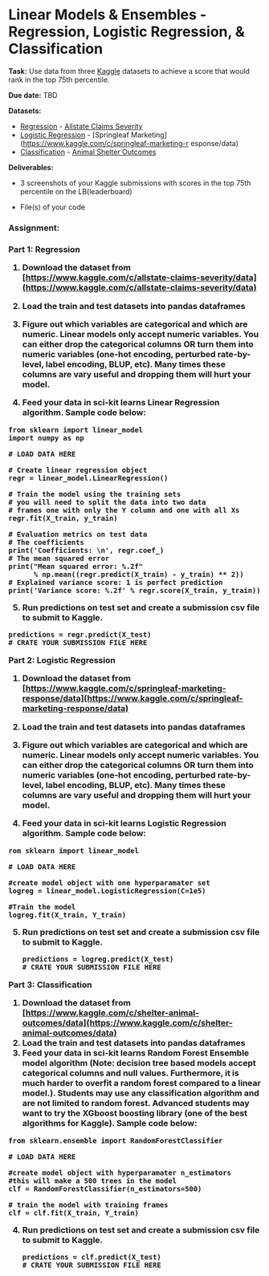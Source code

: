 <h1>Linear Models & Ensembles - Regression, Logistic Regression, & Classification</h1>

<b>Task:</b> Use data from three [Kaggle](https://www.kaggle.com) datasets to achieve a score that would rank in the top 75th percentile.

<b>Due date:</b> TBD

<b>Datasets:</b>
  - [Regression](https://en.wikipedia.org/wiki/Regression_analysis) - [Allstate Claims Severity]( https://www.kaggle.com/c/allstate-claims-severity/data)
  - [Logistic Regression](https://en.wikipedia.org/wiki/Logistic_regression) - [Springleaf Marketing](https://www.kaggle.com/c/springleaf-marketing-r    esponse/data)
  - [Classification](https://en.wikipedia.org/wiki/Statistical_classification) - [Animal Shelter Outcomes](https://www.kaggle.com/c/shelter-animal-outcomes/data)


<b>Deliverables:</b>
  - 3 screenshots of your Kaggle submissions with scores in the top 75th percentile on the LB(leaderboard)

  - File(s) of your code


<h3><b>Assignment:</b><h3>

<b>Part 1:</b> Regression

1. Download the dataset from [https://www.kaggle.com/c/allstate-claims-severity/data](https://www.kaggle.com/c/allstate-claims-severity/data)

2. Load the train and test datasets into pandas dataframes

3. Figure out which variables are categorical and which are numeric. Linear models only accept numeric variables. You can either drop the categorical columns OR turn them into numeric variables (one-hot encoding, perturbed rate-by-level, label encoding, BLUP, etc). Many times these columns are vary useful and dropping them will hurt your model.

4. Feed your data in sci-kit learns Linear Regression algorithm. Sample code below:
  ```
  from sklearn import linear_model
  import numpy as np

  # LOAD DATA HERE

  # Create linear regression object
  regr = linear_model.LinearRegression()

  # Train the model using the training sets
  # you will need to split the data into two data
  # frames one with only the Y column and one with all Xs
  regr.fit(X_train, y_train)

  # Evaluation metrics on test data
  # The coefficients
  print('Coefficients: \n', regr.coef_)
  # The mean squared error
  print("Mean squared error: %.2f"
        % np.mean((regr.predict(X_train) - y_train) ** 2))
  # Explained variance score: 1 is perfect prediction
  print('Variance score: %.2f' % regr.score(X_train, y_train))
  ```

5. Run predictions on test set and create a submission csv file to submit to Kaggle.

  ```
  predictions = regr.predict(X_test)
  # CRATE YOUR SUBMISSION FILE HERE
  ```

<b>Part 2:</b> Logistic Regression

1. Download the dataset from [https://www.kaggle.com/c/springleaf-marketing-response/data](https://www.kaggle.com/c/springleaf-marketing-response/data)
2. Load the train and test datasets into pandas dataframes

3. Figure out which variables are categorical and which are numeric. Linear models only accept numeric variables. You can either drop the categorical columns OR turn them into numeric variables (one-hot encoding, perturbed rate-by-level, label encoding, BLUP, etc). Many times these columns are vary useful and dropping them will hurt your model.

4. Feed your data in sci-kit learns Logistic Regression algorithm. Sample code below:

  ```
  rom sklearn import linear_model

  # LOAD DATA HERE

  #create model object with one hyperparamater set
  logreg = linear_model.LogisticRegression(C=1e5)

  #Train the model
  logreg.fit(X_train, Y_train)
  ```
5. Run predictions on test set and create a submission csv file to submit to Kaggle.

    ```
    predictions = logreg.predict(X_test)
    # CRATE YOUR SUBMISSION FILE HERE
    ```

<b>Part 3:</b> Classification

1. Download the dataset from [https://www.kaggle.com/c/shelter-animal-outcomes/data](https://www.kaggle.com/c/shelter-animal-outcomes/data)
2. Load the train and test datasets into pandas dataframes
3. Feed your data in sci-kit learns Random Forest Ensemble model algorithm (Note: decision tree based models accept categorical columns and null values. Furthermore, it is much harder to overfit a random forest compared to a linear model.). Students may use any classification algorithm and are not limited to random forest. Advanced students may want to try the XGboost boosting library (one of the best algorithms for Kaggle). Sample code below:
  ```
  from sklearn.ensemble import RandomForestClassifier

  # LOAD DATA HERE

  #create model object with hyperparamater n_estimators
  #this will make a 500 trees in the model
  clf = RandomForestClassifier(n_estimators=500)

  # train the model with training frames
  clf = clf.fit(X_train, Y_train)
  ```
4. Run predictions on test set and create a submission csv file to submit to Kaggle.

      ```
      predictions = clf.predict(X_test)
      # CRATE YOUR SUBMISSION FILE HERE
      ```
